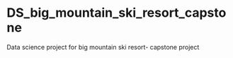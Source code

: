 # DS_big_mountain_ski_resort_capstone
Data science project for big mountain ski resort- capstone project 
